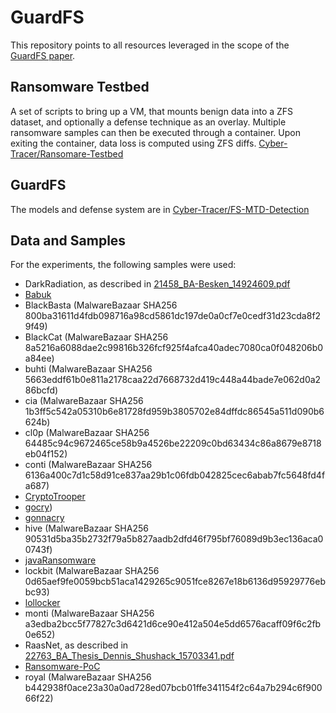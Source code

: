 # GuardFS

This repository points to all resources leveraged in the scope of the [GuardFS paper](https://arxiv.org/abs/2401.17917).

## Ransomware Testbed
A set of scripts to bring up a VM, that mounts benign data into a ZFS dataset, and optionally a defense technique as an overlay. Multiple ransomware samples can then be executed through a container. Upon exiting the container, data loss is computed using ZFS diffs.
[Cyber-Tracer/Ransomare-Testbed](https://github.com/Cyber-Tracer/Ransomare-Testbed)

## GuardFS 
The models and defense system are in [Cyber-Tracer/FS-MTD-Detection](https://github.com/Cyber-Tracer/FS-MTD-Detection)

## Data and Samples
For the experiments, the following samples were used:
* DarkRadiation, as described in [21458_BA-Besken_14924609.pdf](https://capuana.ifi.uzh.ch/publications/PDFs/21458_BA-Besken_14924609.pdf)
* [Babuk](https://github.com/Hildaboo/BabukRansomwareSourceCode.git)
* BlackBasta (MalwareBazaar SHA256 800ba31611d4fdb098716a98cd5861dc197de0a0cf7e0cedf31d23cda8f29f49)
* BlackCat (MalwareBazaar SHA256 8a5216a6088dae2c99816b326fcf925f4afca40adec7080ca0f048206b0a84ee)
* buhti (MalwareBazaar SHA256 5663eddf61b0e811a2178caa22d7668732d419c448a44bade7e062d0a286bcfd)
* cia (MalwareBazaar SHA256 1b3ff5c542a05310b6e81728fd959b3805702e84dffdc86545a511d090b6624b)
* cl0p (MalwareBazaar SHA256 64485c94c9672465ce58b9a4526be22209c0bd63434c86a8679e8718eb04f152)
* conti (MalwareBazaar SHA256 6136a400c7d1c58d91ce837aa29b1c06fdb042825cec6abab7fc5648fd4fa687)
* [CryptoTrooper](https://github.com/jdsecurity/CryptoTrooper.git)
* [gocry](https://github.com/wille/cry))
* [gonnacry](https://github.com/tarcisio-marinho/GonnaCry)
* hive (MalwareBazaar SHA256 90531d5ba35b2732f79a5b827aadb2dfd46f795bf76089d9b3ec136aca00743f)
* [javaRansomware](https://github.com/PanagiotisDrakatos/JavaRansomware)
* lockbit (MalwareBazaar SHA256 0d65aef9fe0059bcb51aca1429265c9051fce8267e18b6136d95929776ebbc93)
* [lollocker](https://github.com/zmallen/lollocker)
* monti (MalwareBazaar SHA256 a3edba2bcc5f77827c3d6421d6ce90e412a504e5dd6576acaff09f6c2fb0e652)
* RaasNet, as described in [22763_BA_Thesis_Dennis_Shushack_15703341.pdf](https://capuana.ifi.uzh.ch/publications/PDFs/22763_BA_Thesis_Dennis_Shushack_15703341.pdf)
* [Ransomware-PoC](https://github.com/jimmy-ly00/Ransomware-PoC)
* royal (MalwareBazaar SHA256 b442938f0ace23a30a0ad728ed07bcb01ffe341154f2c64a7b294c6f90066f22)
